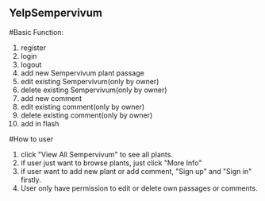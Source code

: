 YelpSempervivum
-----

#Basic Function:
1. register 
2. login 
3. logout
4. add new Sempervivum plant passage
5. edit existing Sempervivum(only by owner)
6. delete existing Sempervivum(only by owner)
7. add new comment
8. edit existing comment(only by owner)
9. delete existing comment(only by owner)
10. add in flash

#How to user
1. click "View All Sempervivum" to see all plants.
2. if user just want to browse plants, just click "More Info"
3. if user want to add new plant or add comment, "Sign up" and "Sign in" firstly.
4. User only have permission to edit or delete own passages or comments.